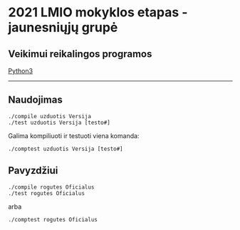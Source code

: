 # 2021 LMIO mokyklos etapas - jaunesniųjų grupė
## Veikimui reikalingos programos
[Python3](https://www.python.org/download/releases/3.0/)

---
## Naudojimas
```console
./compile uzduotis Versija
./test uzduotis Versija [testo#]
```
Galima kompiliuoti ir testuoti viena komanda:
```console
./comptest uzduotis Versija [testo#]
```
## Pavyzdžiui
```console
./compile rogutes Oficialus
./test rogutes Oficialus
```
arba
```console
./comptest rogutes Oficialus
```